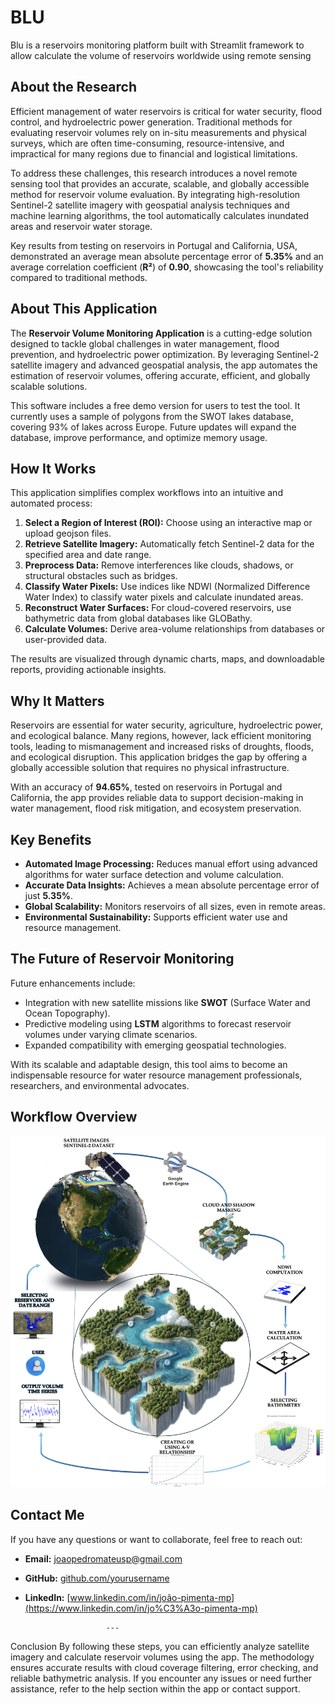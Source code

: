 # BLU
Blu is a reservoirs monitoring platform built with Streamlit framework to allow calculate the volume of reservoirs worldwide using remote sensing

## About the Research
Efficient management of water reservoirs is critical for water security, flood control, and hydroelectric power generation. Traditional methods for evaluating reservoir volumes rely on in-situ measurements and physical surveys, which are often time-consuming, resource-intensive, and impractical for many regions due to financial and logistical limitations.

To address these challenges, this research introduces a novel remote sensing tool that provides an accurate, scalable, and globally accessible method for reservoir volume evaluation. By integrating high-resolution Sentinel-2 satellite imagery with geospatial analysis techniques and machine learning algorithms, the tool automatically calculates inundated areas and reservoir water storage. 

Key results from testing on reservoirs in Portugal and California, USA, demonstrated an average mean absolute percentage error of **5.35%** and an average correlation coefficient (**R²**) of **0.90**, showcasing the tool's reliability compared to traditional methods.

## About This Application
The **Reservoir Volume Monitoring Application** is a cutting-edge solution designed to tackle global challenges in water management, flood prevention, and hydroelectric power optimization. By leveraging Sentinel-2 satellite imagery and advanced geospatial analysis, the app automates the estimation of reservoir volumes, offering accurate, efficient, and globally scalable solutions.

This software includes a free demo version for users to test the tool. It currently uses a sample of polygons from the SWOT lakes database, covering 93% of lakes across Europe. Future updates will expand the database, improve performance, and optimize memory usage.

## How It Works
This application simplifies complex workflows into an intuitive and automated process:
1. **Select a Region of Interest (ROI):** Choose using an interactive map or upload geojson files.
2. **Retrieve Satellite Imagery:** Automatically fetch Sentinel-2 data for the specified area and date range.
3. **Preprocess Data:** Remove interferences like clouds, shadows, or structural obstacles such as bridges.
4. **Classify Water Pixels:** Use indices like NDWI (Normalized Difference Water Index) to classify water pixels and calculate inundated areas.
5. **Reconstruct Water Surfaces:** For cloud-covered reservoirs, use bathymetric data from global databases like GLOBathy.
6. **Calculate Volumes:** Derive area-volume relationships from databases or user-provided data.

The results are visualized through dynamic charts, maps, and downloadable reports, providing actionable insights.

## Why It Matters
Reservoirs are essential for water security, agriculture, hydroelectric power, and ecological balance. Many regions, however, lack efficient monitoring tools, leading to mismanagement and increased risks of droughts, floods, and ecological disruption. This application bridges the gap by offering a globally accessible solution that requires no physical infrastructure. 

With an accuracy of **94.65%**, tested on reservoirs in Portugal and California, the app provides reliable data to support decision-making in water management, flood risk mitigation, and ecosystem preservation.

## Key Benefits
- **Automated Image Processing:** Reduces manual effort using advanced algorithms for water surface detection and volume calculation.
- **Accurate Data Insights:** Achieves a mean absolute percentage error of just **5.35%**.
- **Global Scalability:** Monitors reservoirs of all sizes, even in remote areas.
- **Environmental Sustainability:** Supports efficient water use and resource management.

## The Future of Reservoir Monitoring
Future enhancements include:
- Integration with new satellite missions like **SWOT** (Surface Water and Ocean Topography).
- Predictive modeling using **LSTM** algorithms to forecast reservoir volumes under varying climate scenarios.
- Expanded compatibility with emerging geospatial technologies.

With its scalable and adaptable design, this tool aims to become an indispensable resource for water resource management professionals, researchers, and environmental advocates.

## Workflow Overview
![Workflow of the app: From data acquisition to volume estimation](https://github.com/joao862/BLU/blob/main/workflow.png)

## Contact Me
If you have any questions or want to collaborate, feel free to reach out:

- **Email:** [joaopedromateusp@gmail.com](mailto:joaopedromateusp@gmail.com)
- **GitHub:** [github.com/yourusername](https://github.com/yourusername)
- **LinkedIn:** [www.linkedin.com/in/joão-pimenta-mp](https://www.linkedin.com/in/jo%C3%A3o-pimenta-mp)

                        ---
Conclusion
By following these steps, you can efficiently analyze satellite imagery and calculate reservoir volumes using the app. The methodology ensures accurate results with cloud coverage filtering, error checking, and reliable bathymetric analysis.
If you encounter any issues or need further assistance, refer to the help section within the app or contact support.
